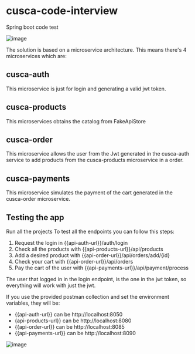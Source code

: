 # cusca-code-interview

Spring boot code test 

![image](https://github.com/user-attachments/assets/ff598a4e-eb07-4a22-9bd2-d3ce84b35a89)

The solution is based on a microservice architecture. 
This means there's 4 microservices which are: 

## cusca-auth
This microservice is just for login and generating a valid jwt token. 

## cusca-products
This microservices obtains the catalog from FakeApiStore 

## cusca-order
This microservice allows the user from the Jwt generated in the cusca-auth service to add products from the cusca-products microservice in a order. 

## cusca-payments 
This microservice simulates the payment of the cart generated in the cusca-order microservice. 

## Testing the app
Run all the projects 
To test all the endpoints you can follow this steps:
1. Request the login in {{api-auth-url}}/auth/login
2. Check all the products with {{api-products-url}}/api/products
3. Add a desired product with {{api-order-url}}/api/orders/add/{id}
4. Check your cart with {{api-order-url}}/api/orders
5. Pay the cart of the user with {{api-payments-url}}/api/payment/process

The user that logged in in the login endpoint, is the one in the jwt token, so everything will work with just the jwt. 


If you use the provided postman collection and set the environment variables, they will be: 

- {{api-auth-url}} can be http://localhost:8050
- {api-products-url}} can be http://localhost:8080
- {{api-order-url}} can be http://localhost:8085
- {{api-payments-url}} can be http://localhost:8090

![image](https://github.com/user-attachments/assets/f0224da7-044d-4f91-ae83-e4fedc42f031)
 
